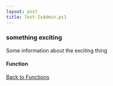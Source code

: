```yaml
---
layout: post
title: Test-IsAdmin.ps1
---
```


### something exciting

Some information about the exciting thing

#### Function

<script src="https://gist-it.appspot.com/github.com/BanterBoy/scripts-blog/blob/master/PowerShell/functions/Test-IsAdmin.ps1" crossorigin="anonymous"></script>

<a href="/menu/_pages/functions.html">Back to Functions</a>
